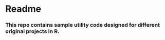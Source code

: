 # **Readme** 
### This repo contains sample utility code designed for different original projects in R. 

